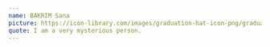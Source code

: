 ```yaml
---
name: BAKRIM Sana
picture: https://icon-library.com/images/graduation-hat-icon-png/graduation-hat-icon-png-29.jpg
quote: I am a very mysterious person.
---
```


